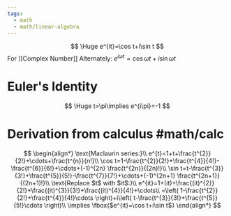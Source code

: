 ```yaml
---
tags:
  - math
  - math/linear-algebra
---
```

$$
\Huge e^{it}=\cos t+i\sin t
$$
For [[Complex Number]]
Alternately: $e^{i\omega t}=\cos \omega t+i\sin \omega t$
# Euler's Identity
$$
\Huge t=\pi\implies e^{i\pi}=-1
$$
# Derivation from calculus #math/calc 
$$
\begin{align*}
\text{Maclaurin series:}\\
e^{t}=1+t+\frac{t^{2}}{2!}+\cdots+\frac{t^{n}}{n!}\\
\cos t=1-\frac{t^{2}}{2!}+\frac{t^{4}}{4!}-\frac{t^{6}}{6!}+\cdots+(-1)^{2n} \frac{t^{2n}}{(2n)!}\\
\sin t=t-\frac{t^{3}}{3!}+\frac{t^{5}}{5!}-\frac{t^{7}}{7!}+\cdots+(-1)^{2n+1} \frac{t^{2n+1}}{(2n+1)!}\\
\text{Replace $t$ with $it$:}\\
e^{it}=1+(it)+\frac{(it)^{2}}{2!}+\frac{(it)^{3}}{3!}+\frac{(it)^{4}}{4!}+\cdots\\
=\left( 1-\frac{t^{2}}{2!}+\frac{t^{4}}{4!}\cdots \right)+i\left( t-\frac{t^{3}}{3!}+\frac{t^{5}}{5!}\cdots \right)\\
\implies \fbox{$e^{it}=\cos t+i\sin t$}
\end{align*}
$$